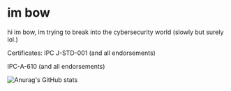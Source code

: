 # im bow
hi im bow, im trying to break into the cybersecurity world (slowly but surely lol.)

Certificates:
IPC J-STD-001 (and all endorsements)

IPC-A-610 (and all endorsements)

![Anurag's GitHub stats](https://github-readme-stats-git-masterrstaa-rickstaa.vercel.app/api?username=Y3flamex&&show_icons=true&theme=dark)
